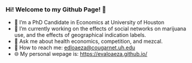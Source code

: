 ### Hi! Welcome to my Github Page! 👋

- 🌱 I’m a PhD Candidate in Economics at University of Houston
- 🔭 I’m currently working on the effects of social networks on marijuana use, and the effects of geographical indication labels.
- 💬 Ask me about health economics, competition, and mezcal.
- 📧 How to reach me: edloaeza@cougarnet.uh.edu
- 🌐 My personal wepage is: https://evaloaeza.github.io/
